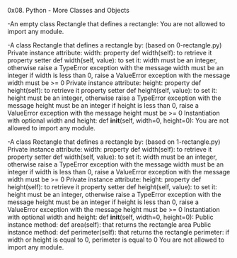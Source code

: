 0x08. Python - More Classes and Objects

-An empty class Rectangle that defines a rectangle:
You are not allowed to import any module.

-A class Rectangle that defines a rectangle by:
(based on 0-rectangle.py)
Private instance attribute: width:
property def width(self): to retrieve it
property setter def width(self, value): to set it:
width must be an integer, otherwise raise a TypeError exception
with the message width must be an integer
if width is less than 0, raise a ValueError exception with the
message width must be >= 0
Private instance attribute: height:
property def height(self): to retrieve it
property setter def height(self, value): to set it:
height must be an integer, otherwise raise a TypeError exception
with the message height must be an integer
if height is less than 0, raise a ValueError exception with the
message height must be >= 0
Instantiation with optional width and height:
def __init__(self, width=0, height=0):
You are not allowed to import any module.

-A class Rectangle that defines a rectangle by:
(based on 1-rectangle.py)
Private instance attribute: width:
property def width(self): to retrieve it
property setter def width(self, value): to set it:
width must be an integer, otherwise raise a TypeError exception
with the message width must be an integer
if width is less than 0, raise a ValueError exception with the
message width must be >= 0
Private instance attribute: height:
property def height(self): to retrieve it
property setter def height(self, value): to set it:
height must be an integer, otherwise raise a TypeError exception
with the message height must be an integer
if height is less than 0, raise a ValueError exception with the
message height must be >= 0
Instantiation with optional width and height:
def __init__(self, width=0, height=0):
Public instance method: def area(self): that returns the rectangle area
Public instance method: def perimeter(self): that returns the
rectangle perimeter:
if width or height is equal to 0, perimeter is equal to 0
You are not allowed to import any module.